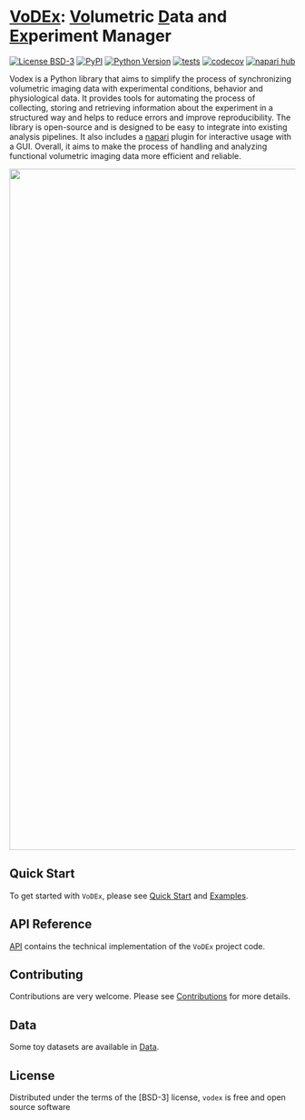 # <u>VoDEx</u>: <u>Vo</u>lumetric <u>D</u>ata and <u>Ex</u>periment Manager

[![License BSD-3](https://img.shields.io/pypi/l/vodex.svg?color=green)](https://github.com/LemonJust/vodex/raw/main/LICENSE)
[![PyPI](https://img.shields.io/pypi/v/vodex.svg?color=green)](https://pypi.org/project/vodex)
[![Python Version](https://img.shields.io/pypi/pyversions/vodex.svg?color=green)](https://python.org)
[![tests](https://github.com/LemonJust/vodex/workflows/tests/badge.svg)](https://github.com/LemonJust/vodex/actions)
[![codecov](https://codecov.io/gh/LemonJust/vodex/branch/main/graph/badge.svg)](https://codecov.io/gh/LemonJust/vodex)
[![napari hub](https://img.shields.io/endpoint?url=https://api.napari-hub.org/shields/napari-vodex)](https://napari-hub.org/plugins/napari-vodex)

Vodex is a Python library that aims to simplify the process of synchronizing volumetric imaging data with experimental conditions, behavior and physiological data.
It provides tools for automating the process of collecting, storing and retrieving information about the experiment in a structured way and helps to reduce errors and improve reproducibility.
The library is open-source and is designed to be easy to integrate into existing analysis pipelines.
It also includes a [napari](https://napari-hub.org/plugins/napari-vodex) plugin for interactive usage with a GUI.
Overall, it aims to make the process of handling and analyzing functional volumetric imaging data more efficient and reliable.

<p align="center">
  <img src="assets/vodex_infographics_w_data_and_labels.PNG" alt="cover" width="1200"/>
</p>

## Quick Start
To get started with `VoDEx`,
please see [Quick Start](https://lemonjust.github.io/vodex/qstart/) and [Examples](https://lemonjust.github.io/vodex/examples/).

## API Reference
[API](https://lemonjust.github.io/vodex/api/) contains the technical implementation of the `VoDEx` project code.

## Contributing

Contributions are very welcome. Please see [Contributions](https://lemonjust.github.io/vodex/contribute/) for more details.

## Data

Some toy datasets are available in [Data](https://lemonjust.github.io/vodex/data/).

## License

Distributed under the terms of the [BSD-3] license,
`vodex` is free and open source software
